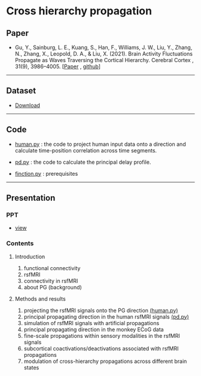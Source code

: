 # Cross hierarchy propagation

## Paper 
- Gu, Y., Sainburg, L. E., Kuang, S., Han, F., Williams, J. W., Liu, Y., Zhang, N., Zhang, X., Leopold, D. A., & Liu, X. (2021). Brain Activity Fluctuations Propagate as Waves Traversing the Cortical Hierarchy. Cerebral Cortex , 31(9), 3986–4005. [[Paper](https://academic.oup.com/cercor/article-abstract/31/9/3986/6210040) , [github](https://github.com/YamengGu/the-cross-hierarchy-propagation)]

---
 
## Dataset
- [Download](https://drive.google.com/drive/folders/1KP_41R_qzuClfyd7r5CBQ6ULgfl-vfXd?usp=sharing)

---

## Code 
- [human.py](https://github.com/wnsgus-SKKU/fMRI_project_hierarchy-propagation/blob/master/src/human.py) : the code to project human input data onto a direction and calculate time-position correlation across time segments.

- [pd.py](https://github.com/wnsgus-SKKU/fMRI_project_hierarchy-propagation/blob/master/src/pd.py) : the code to calculate the principal delay profile.

- [finction.py](https://github.com/wnsgus-SKKU/fMRI_project_hierarchy-propagation/blob/master/src/function.py) : prerequisites
---
## Presentation
### PPT
- [view](https://github.com/wnsgus-SKKU/fMRI_project_hierarchy-propagation/blob/master/src/function.py) <!--수정필요-->

### Contents

1. Introduction
    1. functional connectivity
    2. rsfMRI
    3. connectivity in rsfMRI
    4. about PG (background)  
      
2. Methods and results
    1. projecting the rsfMRI signals onto the PG direction [(human.py)](https://github.com/wnsgus-SKKU/fMRI_project_hierarchy-propagation/blob/master/src/human.py)
    2. principal propagating direction in the human rsfMRI signals [(pd.py)](https://github.com/wnsgus-SKKU/fMRI_project_hierarchy-propagation/blob/master/src/pd.py)
    3. simulation of rsfMRI signals with artificial propagations
    4. principal propagating direction in the monkey ECoG data
    5. fine-scale propagations within sensory modalities in the rsfMRI signals
    6. subcortical coactivations/deactivations associated with rsfMRI propagations
    7. modulation of cross-hierarchy propagations across different brain states
